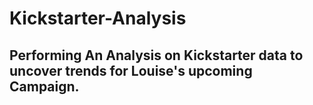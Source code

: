 # Kickstarter-Analysis
## Performing An Analysis on Kickstarter data to uncover trends for Louise's upcoming Campaign.
